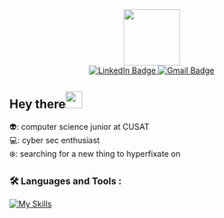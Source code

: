 <div id="header" align="center">
  <img src="https://user-images.githubusercontent.com/5713670/87202985-820dcb80-c2b6-11ea-9f56-7ec461c497c3.gif" width="100"/>
</div>
<div id="badges">

</div>
<div id="badges" align="center">
  <a href="https://www.linkedin.com/in/diya-dathan-406511230/">
    <img src="https://img.shields.io/badge/LinkedIn-blue?style=for-the-badge&logo=linkedin&logoColor=white" alt="LinkedIn Badge"/>
  </a>
  <a href="diyaadathan@gmail.com">
   <img src="https://img.shields.io/badge/Gmail-red?style=for-the-badge&logo=gmail&logoColor=white" alt="Gmail Badge"/>

  </a>

  
</div>

<div>
<h2>
  Hey there<img src="https://media.giphy.com/media/hvRJCLFzcasrR4ia7z/giphy.gif" width="30px"/>
</h2>

<div>👽: computer science junior at CUSAT</div>
<div>💻: cyber sec enthusiast</div>
<div>❄️: searching for a new thing to hyperfixate on</div>

</div>

### :hammer_and_wrench: Languages and Tools :

[![My Skills](https://skillicons.dev/icons?i=js,html,css,c,cpp,aws,python,react,github,git,java,mysql,vscode,firebase)](https://skillicons.dev)
